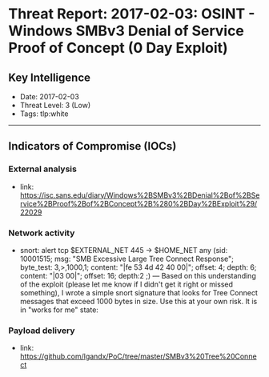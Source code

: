 # Threat Report: 2017-02-03: OSINT - Windows SMBv3 Denial of Service Proof of Concept (0 Day Exploit)


## Key Intelligence
* Date: 2017-02-03
* Threat Level: 3 (Low)
* Tags: tlp:white

---

## Indicators of Compromise (IOCs)
### External analysis
* link: https://isc.sans.edu/diary/Windows%2BSMBv3%2BDenial%2Bof%2BService%2BProof%2Bof%2BConcept%2B%280%2BDay%2BExploit%29/22029

### Network activity
* snort: alert tcp $EXTERNAL_NET 445 -> $HOME_NET any  (sid: 10001515; msg: "SMB Excessive Large Tree Connect Response"; byte_test: 3,>,1000,1; content: "|fe 53 4d 42 40 00|"; offset: 4; depth: 6; content: "|03 00|"; offset: 16; depth:2 ;) — Based on this understanding of the exploit (please let me know if I didn't get it right or missed something), I wrote a simple snort signature that looks for Tree Connect messages that exceed 1000 bytes in size. Use this at your own risk. It is in "works for me" state:

### Payload delivery
* link: https://github.com/lgandx/PoC/tree/master/SMBv3%20Tree%20Connect
